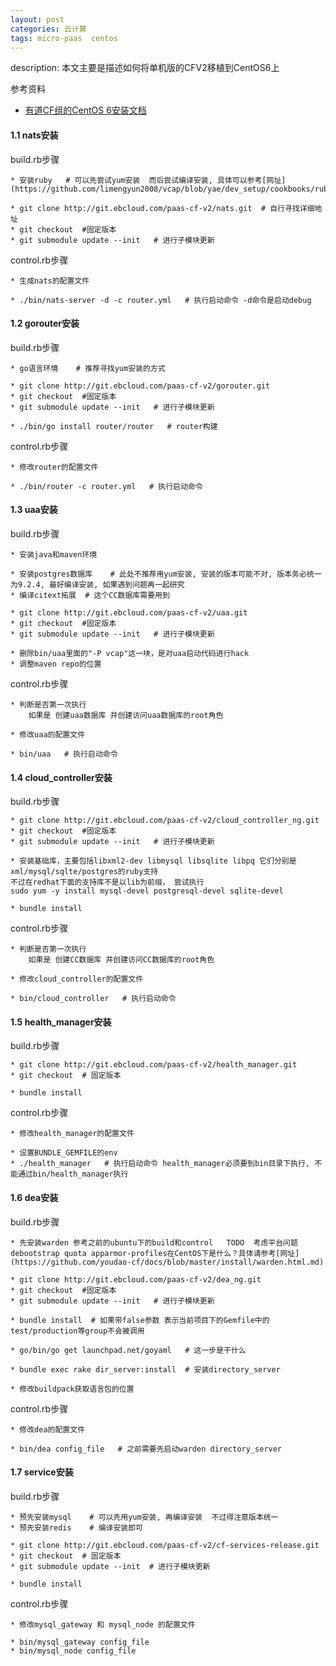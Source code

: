 ```yaml
---
layout: post
categories: 云计算
tags: micro-paas  centos  
---
```


description: 本文主要是描述如何将单机版的CFV2移植到CentOS6上

参考资料

* [有道CF组的CentOS 6安装文档](https://github.com/youdao-cf/docs/tree/master/install)

#### 1.1 nats安装

build.rb步骤

	* 安装ruby   # 可以先尝试yum安装  而后尝试编译安装, 具体可以参考[网址](https://github.com/limengyun2008/vcap/blob/yae/dev_setup/cookbooks/ruby/libraries/ruby_install.rb)
	
	* git clone http://git.ebcloud.com/paas-cf-v2/nats.git  # 自行寻找详细地址
	* git checkout  #固定版本
	* git submodule update --init   # 进行子模块更新

control.rb步骤

	* 生成nats的配置文件

	* ./bin/nats-server -d -c router.yml   # 执行启动命令 -d命令是启动debug 


#### 1.2 gorouter安装

build.rb步骤

	* go语言环境    # 推荐寻找yum安装的方式
	
	* git clone http://git.ebcloud.com/paas-cf-v2/gorouter.git
	* git checkout  #固定版本
	* git submodule update --init   # 进行子模块更新
	
	* ./bin/go install router/router   # router构建

control.rb步骤

	* 修改router的配置文件

	* ./bin/router -c router.yml   # 执行启动命令 

#### 1.3 uaa安装

build.rb步骤

	* 安装java和maven环境

	* 安装postgres数据库    # 此处不推荐用yum安装, 安装的版本可能不对, 版本务必统一为9.2.4, 最好编译安装, 如果遇到问题再一起研究
	* 编译citext拓展  # 这个CC数据库需要用到
	
	* git clone http://git.ebcloud.com/paas-cf-v2/uaa.git
	* git checkout  #固定版本
	* git submodule update --init   # 进行子模块更新

	* 删除bin/uaa里面的"-P vcap"这一块，是对uaa启动代码进行hack
	* 调整maven repo的位置

control.rb步骤

	* 判断是否第一次执行 
		如果是 创建uaa数据库 并创建访问uaa数据库的root角色
	
	* 修改uaa的配置文件

	* bin/uaa   # 执行启动命令 


#### 1.4 cloud_controller安装

build.rb步骤
	
	* git clone http://git.ebcloud.com/paas-cf-v2/cloud_controller_ng.git
	* git checkout  #固定版本
	* git submodule update --init   # 进行子模块更新

	* 安装基础库，主要包括libxml2-dev libmysql libsqlite libpq 它们分别是xml/mysql/sqlte/postgres的ruby支持
	不过在redhat下面的支持库不是以lib为前缀， 尝试执行
	sudo yum -y install mysql-devel postgresql-devel sqlite-devel

	* bundle install 

control.rb步骤

	* 判断是否第一次执行 
		如果是 创建CC数据库 并创建访问CC数据库的root角色
	
	* 修改cloud_controller的配置文件

	* bin/cloud_controller   # 执行启动命令 

#### 1.5 health_manager安装

build.rb步骤
	
	* git clone http://git.ebcloud.com/paas-cf-v2/health_manager.git
	* git checkout  # 固定版本

	* bundle install 

control.rb步骤
	
	* 修改health_manager的配置文件

	* 设置BUNDLE_GEMFILE的env
	* ./health_manager   # 执行启动命令 health_manager必须要到bin目录下执行, 不能通过bin/health_manager执行
 
#### 1.6 dea安装

build.rb步骤

	* 先安装warden 参考之前的ubuntu下的build和control   TODO  考虑平台问题debootstrap quota apparmor-profiles在CentOS下是什么？具体请参考[网址](https://github.com/youdao-cf/docs/blob/master/install/warden.html.md)
	
	* git clone http://git.ebcloud.com/paas-cf-v2/dea_ng.git
	* git checkout  #固定版本
	* git submodule update --init   # 进行子模块更新

	* bundle install  # 如果带false参数 表示当前项目下的Gemfile中的test/production等group不会被调用

	* go/bin/go get launchpad.net/goyaml   # 这一步是干什么

	* bundle exec rake dir_server:install  # 安装directory_server

	* 修改buildpack获取语言包的位置

control.rb步骤
	
	* 修改dea的配置文件

	* bin/dea config_file   # 之前需要先启动warden directory_server

#### 1.7 service安装

build.rb步骤

	* 预先安装mysql    # 可以先用yum安装, 再编译安装  不过得注意版本统一
	* 预先安装redis    # 编译安装即可
	
	* git clone http://git.ebcloud.com/paas-cf-v2/cf-services-release.git
	* git checkout  # 固定版本
	* git submodule update --init  # 进行子模块更新

	* bundle install 

control.rb步骤
	
	* 修改mysql_gateway 和 mysql_node 的配置文件

	* bin/mysql_gateway config_file
	* bin/mysql_node config_file
